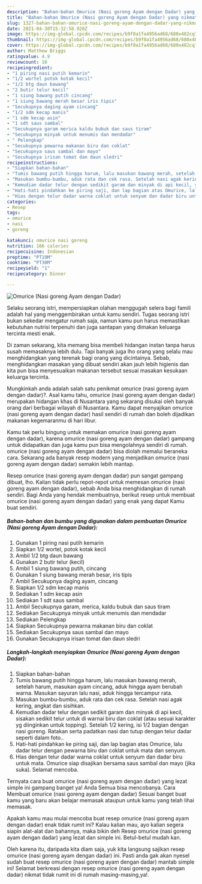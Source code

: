 ```yaml
---
description: "Bahan-bahan Omurice (Nasi goreng Ayam dengan Dadar) yang nikmat dan Mudah Dibuat"
title: "Bahan-bahan Omurice (Nasi goreng Ayam dengan Dadar) yang nikmat dan Mudah Dibuat"
slug: 1327-bahan-bahan-omurice-nasi-goreng-ayam-dengan-dadar-yang-nikmat-dan-mudah-dibuat
date: 2021-04-30T15:32:58.920Z
image: https://img-global.cpcdn.com/recipes/b9f0a1fa4956ad68/680x482cq70/omurice-nasi-goreng-ayam-dengan-dadar-foto-resep-utama.jpg
thumbnail: https://img-global.cpcdn.com/recipes/b9f0a1fa4956ad68/680x482cq70/omurice-nasi-goreng-ayam-dengan-dadar-foto-resep-utama.jpg
cover: https://img-global.cpcdn.com/recipes/b9f0a1fa4956ad68/680x482cq70/omurice-nasi-goreng-ayam-dengan-dadar-foto-resep-utama.jpg
author: Matthew Briggs
ratingvalue: 4.9
reviewcount: 10
recipeingredient:
- "1 piring nasi putih kemarin"
- "1/2 wortel potok kotak kecil"
- "1/2 btg daun bawang"
- "2 butir telur kecil"
- "1 siung bawang putih cincang"
- "1 siung bawang merah besar iris tipis"
- "Secukupnya daging ayam cincang"
- "1/2 sdm kecap manis"
- "1 sdm kecap asin"
- "1 sdt saus sambal"
- "Secukupnya garam merica kaldu bubuk dan saus tiram"
- "Secukupnya minyak untuk menumis dan mendadar"
- " Pelengkap"
- "Secukupnya pewarna makanan biru dan coklat"
- "Secukupnya saus sambal dan mayo"
- "Secukupnya irisan tomat dan daun sledri"
recipeinstructions:
- "Siapkan bahan-bahan"
- "Tumis bawang putih hingga harum, lalu masukan bawang merah, setelah harum, masukan ayam cincang, aduk hingga ayam berubah warna. Masukan sayuran lalu nasi, aduk hingga tercampur rata."
- "Masukan bumbu-bumbu, aduk rata dan cek rasa. Setelah nasi agak kering, angkat dan sisihkan."
- "Kemudian dadar telur dengan sedikit garam dan minyak di api kecil, sisakan sedikit telur untuk di warnai biru dan coklat (atau sesuai karakter yg diinginkan untuk topping). Setelah 1/2 kering, isi 1/2 bagian dengan nasi goreng. Ratakan serta padatkan nasi dan tutup dengan telur dadar seperti dalam foto.."
- "Hati-hati pindahkan ke piring saji, dan lap bagian atas Omurice, lalu dadar telur dengan pewarna biru dan coklat untuk mata dan senyum."
- "Hias dengan telur dadar warna coklat untuk senyum dan dadar biru untuk mata. Omurice siap disajikan bersama saus sambal dan mayo (jika suka). Selamat mencoba."
categories:
- Resep
tags:
- omurice
- nasi
- goreng

katakunci: omurice nasi goreng 
nutrition: 166 calories
recipecuisine: Indonesian
preptime: "PT19M"
cooktime: "PT30M"
recipeyield: "1"
recipecategory: Dinner

---
```



![Omurice (Nasi goreng Ayam dengan Dadar)](https://img-global.cpcdn.com/recipes/b9f0a1fa4956ad68/680x482cq70/omurice-nasi-goreng-ayam-dengan-dadar-foto-resep-utama.jpg)

Selaku seorang istri, mempersiapkan olahan menggugah selera bagi famili adalah hal yang menggembirakan untuk kamu sendiri. Tugas seorang istri bukan sekedar mengatur rumah saja, namun kamu pun harus memastikan kebutuhan nutrisi terpenuhi dan juga santapan yang dimakan keluarga tercinta mesti enak.

Di zaman  sekarang, kita memang bisa membeli hidangan instan tanpa harus susah memasaknya lebih dulu. Tapi banyak juga lho orang yang selalu mau menghidangkan yang terenak bagi orang yang dicintainya. Sebab, menghidangkan masakan yang dibuat sendiri akan jauh lebih higienis dan kita pun bisa menyesuaikan makanan tersebut sesuai masakan kesukaan keluarga tercinta. 



Mungkinkah anda adalah salah satu penikmat omurice (nasi goreng ayam dengan dadar)?. Asal kamu tahu, omurice (nasi goreng ayam dengan dadar) merupakan hidangan khas di Nusantara yang sekarang disukai oleh banyak orang dari berbagai wilayah di Nusantara. Kamu dapat menyajikan omurice (nasi goreng ayam dengan dadar) hasil sendiri di rumah dan boleh dijadikan makanan kegemaranmu di hari libur.

Kamu tak perlu bingung untuk memakan omurice (nasi goreng ayam dengan dadar), karena omurice (nasi goreng ayam dengan dadar) gampang untuk didapatkan dan juga kamu pun bisa mengolahnya sendiri di rumah. omurice (nasi goreng ayam dengan dadar) bisa diolah memalui beraneka cara. Sekarang ada banyak resep modern yang menjadikan omurice (nasi goreng ayam dengan dadar) semakin lebih mantap.

Resep omurice (nasi goreng ayam dengan dadar) pun sangat gampang dibuat, lho. Kalian tidak perlu repot-repot untuk memesan omurice (nasi goreng ayam dengan dadar), sebab Anda bisa menghidangkan di rumah sendiri. Bagi Anda yang hendak membuatnya, berikut resep untuk membuat omurice (nasi goreng ayam dengan dadar) yang enak yang dapat Kamu buat sendiri.

<!--inarticleads1-->

##### Bahan-bahan dan bumbu yang digunakan dalam pembuatan Omurice (Nasi goreng Ayam dengan Dadar):

1. Gunakan 1 piring nasi putih kemarin
1. Siapkan 1/2 wortel, potok kotak kecil
1. Ambil 1/2 btg daun bawang
1. Gunakan 2 butir telur (kecil)
1. Ambil 1 siung bawang putih, cincang
1. Gunakan 1 siung bawang merah besar, iris tipis
1. Ambil Secukupnya daging ayam, cincang
1. Siapkan 1/2 sdm kecap manis
1. Sediakan 1 sdm kecap asin
1. Sediakan 1 sdt saus sambal
1. Ambil Secukupnya garam, merica, kaldu bubuk dan saus tiram
1. Sediakan Secukupnya minyak untuk menumis dan mendadar
1. Sediakan  Pelengkap
1. Siapkan Secukupnya pewarna makanan biru dan coklat
1. Sediakan Secukupnya saus sambal dan mayo
1. Gunakan Secukupnya irisan tomat dan daun sledri




<!--inarticleads2-->

##### Langkah-langkah menyiapkan Omurice (Nasi goreng Ayam dengan Dadar):

1. Siapkan bahan-bahan
1. Tumis bawang putih hingga harum, lalu masukan bawang merah, setelah harum, masukan ayam cincang, aduk hingga ayam berubah warna. Masukan sayuran lalu nasi, aduk hingga tercampur rata.
1. Masukan bumbu-bumbu, aduk rata dan cek rasa. Setelah nasi agak kering, angkat dan sisihkan.
1. Kemudian dadar telur dengan sedikit garam dan minyak di api kecil, sisakan sedikit telur untuk di warnai biru dan coklat (atau sesuai karakter yg diinginkan untuk topping). Setelah 1/2 kering, isi 1/2 bagian dengan nasi goreng. Ratakan serta padatkan nasi dan tutup dengan telur dadar seperti dalam foto..
1. Hati-hati pindahkan ke piring saji, dan lap bagian atas Omurice, lalu dadar telur dengan pewarna biru dan coklat untuk mata dan senyum.
1. Hias dengan telur dadar warna coklat untuk senyum dan dadar biru untuk mata. Omurice siap disajikan bersama saus sambal dan mayo (jika suka). Selamat mencoba.




Ternyata cara buat omurice (nasi goreng ayam dengan dadar) yang lezat simple ini gampang banget ya! Anda Semua bisa mencobanya. Cara Membuat omurice (nasi goreng ayam dengan dadar) Sesuai banget buat kamu yang baru akan belajar memasak ataupun untuk kamu yang telah lihai memasak.

Apakah kamu mau mulai mencoba buat resep omurice (nasi goreng ayam dengan dadar) enak tidak rumit ini? Kalau kalian mau, ayo kalian segera siapin alat-alat dan bahannya, maka bikin deh Resep omurice (nasi goreng ayam dengan dadar) yang lezat dan simple ini. Betul-betul mudah kan. 

Oleh karena itu, daripada kita diam saja, yuk kita langsung sajikan resep omurice (nasi goreng ayam dengan dadar) ini. Pasti anda gak akan nyesel sudah buat resep omurice (nasi goreng ayam dengan dadar) mantab simple ini! Selamat berkreasi dengan resep omurice (nasi goreng ayam dengan dadar) nikmat tidak rumit ini di rumah masing-masing,ya!.

